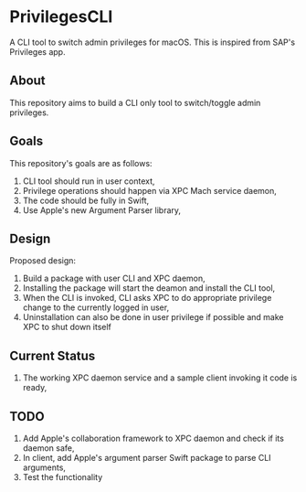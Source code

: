 # PrivilegesCLI
A CLI tool to switch admin privileges for macOS. This is inspired from SAP's Privileges app. 

## About
This repository aims to build a CLI only tool to switch/toggle admin privileges.

## Goals
This repository's goals are as follows:
1. CLI tool should run in user context,
2. Privilege operations should happen via XPC Mach service daemon,
3. The code should be fully in Swift,
4. Use Apple's new Argument Parser library,

## Design
Proposed design:
1. Build a package with user CLI and XPC daemon,
2. Installing the package will start the deamon and install the CLI tool,
3. When the CLI is invoked, CLI asks XPC to do appropriate privilege change to the currently 
logged in user,
4. Uninstallation can also be done in user privilege if possible and make XPC to shut down 
itself

## Current Status
1. The working XPC daemon service and a sample client invoking it code is ready,

## TODO
1. Add Apple's collaboration framework to XPC daemon and check if its daemon safe,
2. In client, add Apple's argument parser Swift package to parse CLI arguments,
3. Test the functionality

